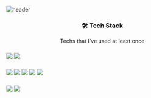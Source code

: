 
![header](https://capsule-render.vercel.app/api?type=waving&color=B6DCB6&height=300&section=header&text=GyeongChan%20Jang&fontSize=90)

<h3 align="center">🛠 Tech Stack</h3>

<p align="center">Techs that I've used at least once</p>

<h3 align="center>Language<h/3>
  <p align="center>
    <img src="https://img.shields.io/badge/JavaScript-F7DF1E?style=flat-square&logo=JavaScript&logoColor=white"/> <img src="https://img.shields.io/badge/TypeScript-3178C6?style=flat-square&logo=TypeScript&logoColor=white"/>
  </p>
 
<h3 align="center>Framework<h/3>
  <p align="center>
    <img src="https://img.shields.io/badge/React-61DAFB?style=flat-square&logo=React&logoColor=white"/> <img src="https://img.shields.io/badge/Redux-764ABC?style=flat-square&logo=Redux&logoColor=white"/> <img src="https://img.shields.io/badge/Vue-#FC08D?style=flat-square&logo=Vue&logoColor=white"/> <img src="https://img.shields.io/badge/Vuex-#FC08D?style=flat-square&logo=Vuex&logoColor=white"/> <img src="https://img.shields.io/badge/Vue Router-#FC08D?style=flat-square&logo=Vue Router&logoColor=white"/>
  </p>
  
<h3 align="center>Style<h/3>
<p align="center">
  <img src="https://img.shields.io/badge/Sass-CC6699?style=flat-square&logo=Sass&logoColor=white"/> <img src="https://img.shields.io/badge/STYLED COMPONENT-DB7093?style=flat-square&logo=STYLED COMPONENT&logoColor=white"/> 
</p>
